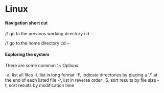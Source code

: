 # Linux

#### Navigation short cut

// go to the previous working directory
cd -

// go to the home directory
cd ~

#### Exploring the system

There are some common `ls` Options 

-a, list all files
-l, list in long format
-F, indicate directories by placing a '/' at the end of each listed file
-r, list in reverse order
-S, sort results by file size
-t, sort results by modification time

